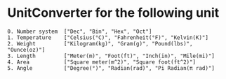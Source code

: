 # UnitConverter for the following unit

    0. Number system  ["Dec", "Bin", "Hex", "Oct"]
    1. Temperature    ["Celsius(°C)", "Fahrenheit(°F)", "Kelvin(K)"]
    2. Weight         ["Kilogram(kg)", "Gram(g)", "Pound(lbs)", "Ounce(oz)"]
    3. Length         ["Meter(m)", "Foot(ft)", "Inch(in)", "Mile(mi)"]
    4. Area           ["Square meter(m^2)", "Square foot(ft^2)"]
    5. Angle          ["Degree(°)", "Radian(rad)", "Pi Radian(π rad)"]
